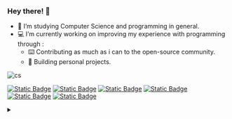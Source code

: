 <!--
**reiyuchan/reiyuchan** is a ✨ _special_ ✨ repository because its `README.md` (this file) appears on your GitHub profile.

Here are some ideas to get you started:

- 🔭 I’m currently working on ...
- 🌱 I’m currently learning ...
- 👯 I’m looking to collaborate on ...
- 🤔 I’m looking for help with ...
- 💬 Ask me about ...
- 📫 How to reach me: ...
- 😄 Pronouns: ...
- ⚡ Fun fact: ...
  -->

### Hey there! 👋

- 🌱 I’m studying Computer Science and programming in general.
- 💻 I’m currently working on improving my experience with programming through :
  - ⌨️ Contributing as much as i can to the open-source community.
  - 🔣 Building personal projects.

![cs](https://c.tenor.com/AlUkiGkR2j8AAAAC/new-game-ahagon-umiko-programming.gif)

[![Static Badge](https://img.shields.io/badge/OS-Arch%20Linux-blue?style=flat-square&logo=archlinux)](https://archlinux.org)
[![Static Badge](https://img.shields.io/badge/OS-Windows%2011-blue?style=flat-square&logo=microsoft)](https://www.microsoft.com/software-download/windows11)
[![Static Badge](https://img.shields.io/badge/IDE-%20VSCode-blue?style=flat-square&logo=visualstudiocode)](https://code.visualstudio.com)
[![Static Badge](https://img.shields.io/badge/IDE-%20Vim-darkgreen?style=flat-square&logo=vim)](https://www.vim.org)
[![Static Badge](https://img.shields.io/badge/IDE-%20IDEA-purple?style=flat-square&logo=intellijidea)](https://www.jetbrains.com/idea)
[![Static Badge](https://img.shields.io/badge/DE-%20KDE-blue?style=flat-square&logo=KDE)](https://kde.org)

<details>
<summary>
</summary>
<table>
<tr>
  <td colspan="2">
    <a href="https://github.com/vn7n24fzkq/github-profile-summary-cards">
    <img src="https://github-profile-summary-cards.vercel.app/api/cards/profile-details?username=reiyuchan&theme=tokyonight" />
    </a>
  </td>
</tr>
<tr>
  <td>
    <a href="https://github.com/vn7n24fzkq/github-profile-summary-cards"> 
    <img src="https://github-profile-summary-cards.vercel.app/api/cards/stats?username=reiyuchan&theme=tokyonight" />
    </a>
  </td>
  <td>
    <a href="https://github.com/vn7n24fzkq/github-profile-summary-cards"> 
    <img src="https://github-profile-summary-cards.vercel.app/api/cards/repos-per-language?username=reiyuchan&theme=tokyonight" />
    </a>
  </td>
</tr>
  </table>
</details>
